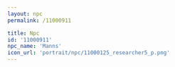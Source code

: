 ```yaml
---
layout: npc
permalink: /11000911

title: Npc
id: '11000911'
npc_name: 'Manns'
icon_url: 'portrait/npc/11000125_researcher5_p.png'
---
```

